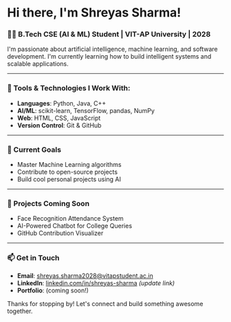# Hi there, I'm Shreyas Sharma!

### 🧑‍💻 B.Tech CSE (AI & ML) Student | VIT-AP University | 2028

I'm passionate about artificial intelligence, machine learning, and software development. I'm currently learning how to build intelligent systems and scalable applications.

---

### 🔧 Tools & Technologies I Work With:
- **Languages**: Python, Java, C++
- **AI/ML**: scikit-learn, TensorFlow, pandas, NumPy
- **Web**: HTML, CSS, JavaScript
- **Version Control**: Git & GitHub

---

### 🚀 Current Goals
- Master Machine Learning algorithms
- Contribute to open-source projects
- Build cool personal projects using AI

---

### 📌 Projects Coming Soon
- Face Recognition Attendance System
- AI-Powered Chatbot for College Queries
- GitHub Contribution Visualizer

---

### 📫 Get in Touch
- **Email**: shreyas.sharma2028@vitapstudent.ac.in
- **LinkedIn**: [linkedin.com/in/shreyas-sharma](#) *(update link)*
- **Portfolio**: (coming soon!)

Thanks for stopping by! Let's connect and build something awesome together.
